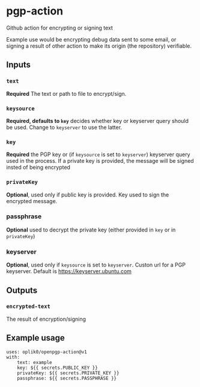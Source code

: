 # pgp-action

Github action for encrypting or signing text

Example use would be encrypting debug data sent to some email, or signing a result of other action to make its origin (the repository) verifiable.

## Inputs

### `text`

**Required** The text or path to file to encrypt/sign.

### `keysource`

**Required, defaults to `key`** decides whether key or keyserver query should be used. Change to `keyserver` to use the latter.

### `key`

**Required** the PGP key or (if `keysource` is set to `keyserver`) keyserver query used in the process. If a private key is provided, the message will be signed insted of being encrypted

### `privateKey`

**Optional**, used only if public key is provided. Key used to sign the encrypted message.

### passphrase

**Optional** used to decrypt the private key (either provided in `key` or in `privateKey`)

### keyserver

**Optional**, used only if `keysource` is set to `keyserver`. Custon url for a PGP keyserver. Default is https://keyserver.ubuntu.com

## Outputs

### `encrypted-text`

The result of encryption/signing

## Example usage

```
uses: oplik0/openpgp-action@v1
with:
    text: example
    key: ${{ secrets.PUBLIC_KEY }}
    privateKey: ${{ secrets.PRIVATE_KEY }}
    passphrase: ${{ secrets.PASSPHRASE }}
```
